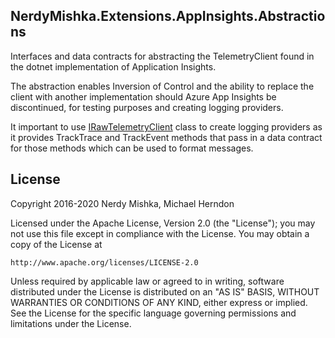 ## NerdyMishka.Extensions.AppInsights.Abstractions

Interfaces and data contracts for abstracting the TelemetryClient found in
the dotnet implementation of Application Insights.

The abstraction enables Inversion of Control and the ability to replace the
client with another implementation should Azure App Insights be discontinued,
for testing purposes and creating logging providers.

It important to use [IRawTelemetryClient](IRawTelemetryClient.cs) class to create
logging providers as it provides TrackTrace and TrackEvent methods that pass in
a data contract for those methods which can be used to format messages.

## License

Copyright 2016-2020 Nerdy Mishka, Michael Herndon

Licensed under the Apache License, Version 2.0 (the "License");
you may not use this file except in compliance with the License.
You may obtain a copy of the License at

    http://www.apache.org/licenses/LICENSE-2.0

Unless required by applicable law or agreed to in writing, software
distributed under the License is distributed on an "AS IS" BASIS,
WITHOUT WARRANTIES OR CONDITIONS OF ANY KIND, either express or implied.
See the License for the specific language governing permissions and
limitations under the License.
